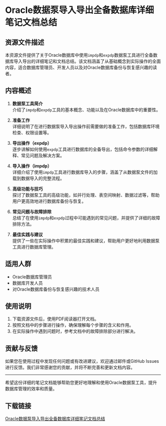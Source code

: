 # Oracle数据泵导入导出全备数据库详细笔记文档总结

## 资源文件描述

本资源文件提供了关于Oracle数据库中使用`impdp`和`expdp`数据泵工具进行全备数据库导入导出的详细笔记和文档总结。该文档涵盖了从基础概念到实际操作的全面内容，适合数据库管理员、开发人员以及对Oracle数据库备份与恢复感兴趣的读者。

## 内容概述

1. **数据泵工具简介**  
   介绍了`impdp`和`expdp`工具的基本概念、功能以及在Oracle数据库中的重要性。

2. **准备工作**  
   详细说明了在进行数据泵导入导出操作前需要做的准备工作，包括数据库环境检查、权限设置等。

3. **导出操作（expdp）**  
   逐步讲解如何使用`expdp`工具进行数据库的全备导出，包括命令参数的详细解释、常见问题及解决方案。

4. **导入操作（impdp）**  
   详细介绍了使用`impdp`工具进行数据库导入的步骤，涵盖了从数据泵文件的加载到数据导入的完整流程。

5. **高级功能与技巧**  
   探讨了数据泵工具的高级功能，如并行处理、表空间映射、数据过滤等，帮助用户更高效地进行数据库备份与恢复。

6. **常见问题与故障排除**  
   总结了在使用`impdp`和`expdp`过程中可能遇到的常见问题，并提供了详细的故障排除方法。

7. **最佳实践与建议**  
   提供了一些在实际操作中积累的最佳实践和建议，帮助用户更好地利用数据泵工具进行数据库管理。

## 适用人群

- Oracle数据库管理员
- 数据库开发人员
- 对Oracle数据库备份与恢复感兴趣的技术人员

## 使用说明

1. 下载资源文件后，使用PDF阅读器打开文档。
2. 按照文档中的步骤进行操作，确保理解每个步骤的含义和作用。
3. 在实际操作中遇到问题时，参考文档中的故障排除部分进行解决。

## 贡献与反馈

如果您在使用过程中发现任何问题或有改进建议，欢迎通过邮件或GitHub Issues进行反馈。我们非常感谢您的贡献，并将不断完善和更新文档内容。

---

希望这份详细的笔记文档能够帮助您更好地理解和使用Oracle数据泵工具，提升数据库管理的效率和质量。

## 下载链接

[Oracle数据泵导入导出全备数据库详细笔记文档总结](https://pan.quark.cn/s/bd9d4fb3c5c0)